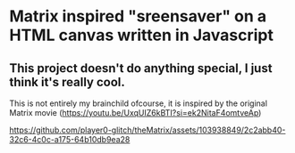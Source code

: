 # Matrix inspired "sreensaver" on a HTML canvas written in Javascript

## This project doesn't do anything special, I just think it's really cool.

This is not entirely my brainchild ofcourse, it is inspired by the original Matrix movie (https://youtu.be/UxqUIZ6kBTI?si=ek2NitaF4omtveAp)


https://github.com/player0-glitch/theMatrix/assets/103938849/2c2abb40-32c6-4c0c-a175-64b10db9ea28

